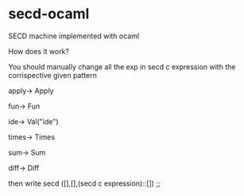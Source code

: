 # secd-ocaml
SECD machine implemented with ocaml


How does it work?

You should manually change all the exp in secd c expression with the corrispective given pattern

apply-> Apply

fun-> Fun

ide-> Val("ide") 

times-> Times

sum-> Sum

diff-> Diff


then write secd ([],[],(secd c expression)::[]) ;;
